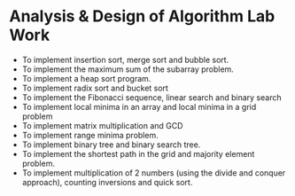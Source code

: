 # Analysis & Design of Algorithm Lab Work
-  To implement insertion sort, merge sort and bubble sort.
-  To implement the maximum sum of the subarray problem.
-  To implement a heap sort program.
-  To implement radix sort and bucket sort
-  To implement the Fibonacci sequence, linear search and binary search
-  To implement local minima in an array and local minima in a grid problem
-  To implement matrix multiplication and GCD
-  To implement range minima problem.
-  To implement binary tree and binary search tree.
-  To implement the shortest path in the grid and majority element problem.
-  To implement multiplication of 2 numbers (using the divide and conquer approach), counting inversions and quick sort.
